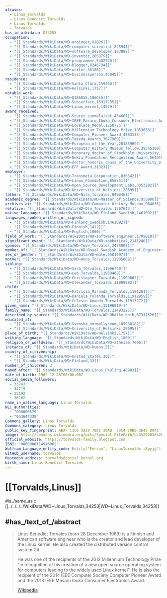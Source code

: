 ```yaml
---
aliases:
  - Linus_Torvalds
  - Linus Benedict Torvalds
  - Linus Torvalds
  - Torvalds
has_id_wikidata: Q34253
occupation:
  - "[[_Standards/WikiData/WD~engineer,81096]]"
  - "[[_Standards/WikiData/WD~computer_scientist,82594]]"
  - "[[_Standards/WikiData/WD~software_developer,183888]]"
  - "[[_Standards/WikiData/WD~inventor,205375]]"
  - "[[_Standards/WikiData/WD~programmer,5482740]]"
  - "[[_Standards/WikiData/WD~blogger,8246794]]"
  - "[[_Standards/WikiData/WD~writer,36180]]"
  - "[[_Standards/WikiData/WD~businessperson,43845]]"
residence:
  - "[[_Standards/WikiData/WD~Santa_Clara,159260]]"
  - "[[_Standards/WikiData/WD~Helsinki,1757]]"
notable_work:
  - "[[_Standards/WikiData/WD~Q186055,186055]]"
  - "[[_Standards/WikiData/WD~Subsurface,15917235]]"
  - "[[_Standards/WikiData/WD~Linux_kernel,14579]]"
award_received:
  - "[[_Standards/WikiData/WD~Suuret_suomalaiset,434667]]"
  - "[[_Standards/WikiData/WD~IEEE_Masaru_Ibuka_Consumer_Electronics_Award,933972]]"
  - "[[_Standards/WikiData/WD~Lovelace_Medal,1258725]]"
  - "[[_Standards/WikiData/WD~Millennium_Technology_Prize,1853663]]"
  - "[[_Standards/WikiData/WD~Computer_Pioneer_Award,4363133]]"
  - "[[_Standards/WikiData/WD~Takeda_Awards,7677960]]"
  - "[[_Standards/WikiData/WD~European_of_the_Year,28133969]]"
  - "[[_Standards/WikiData/WD~Computer_History_Museum_fellow,29545180]]"
  - "[[_Standards/WikiData/WD~honorary_doctor_of_Stockholm_University,38215093]]"
  - "[[_Standards/WikiData/WD~Nokia_Foundation_Recognition_Award,56401954]]"
  - "[[_Standards/WikiData/WD~doctor_honoris_causa_of_the_University_of_Helsinki,59334755]]"
  - "[[_Standards/WikiData/WD~EFF_Award,31323]]"
employer:
  - "[[_Standards/WikiData/WD~Transmeta_Corporation,836542]]"
  - "[[_Standards/WikiData/WD~Linux_Foundation,858851]]"
  - "[[_Standards/WikiData/WD~Open_Source_Development_Labs,3353202]]"
  - "[[_Standards/WikiData/WD~University_of_Helsinki,28695]]"
father: "[[_Standards/WikiData/WD~Nils_Torvalds,949046]]"
academic_degree: "[[_Standards/WikiData/WD~Master_of_Science,950900]]"
archives_at: "[[_Standards/WikiData/WD~Computer_History_Museum,964035]]"
relative: "[[_Standards/WikiData/WD~Ole_Torvalds,1367643]]"
native_language: "[[_Standards/WikiData/WD~Finland_Swedish,1461092]]"
languages_spoken_written_or_signed:
  - "[[_Standards/WikiData/WD~Finland_Swedish,1461092]]"
  - "[[_Standards/WikiData/WD~Finnish,1412]]"
  - "[[_Standards/WikiData/WD~English,1860]]"
field_of_work: "[[_Standards/WikiData/WD~software_engineer,1709010]]"
significant_event: "[[_Standards/WikiData/WD~sabbatical,2141246]]"
spouse: "[[_Standards/WikiData/WD~Tove_Torvalds,2478807]]"
member_of: "[[_Standards/WikiData/WD~Royal_Swedish_Academy_of_Engineering_Sciences,3394637]]"
sex_or_gender: "[[_Standards/WikiData/WD~male,6581097]]"
mother: "[[_Standards/WikiData/WD~Anna_Torvalds,11905068]]"
sibling:
  - "[[_Standards/WikiData/WD~Sara_Torvalds,11906740]]"
  - "[[_Standards/WikiData/WD~Leo_Torvalds,11909468]]"
  - "[[_Standards/WikiData/WD~Christopher_Torvalds,11909802]]"
  - "[[_Standards/WikiData/WD~Alexander_Torvalds,11909993]]"
child:
  - "[[_Standards/WikiData/WD~Patricia_Miranda_Torvalds,11912617]]"
  - "[[_Standards/WikiData/WD~Daniela_Yolanda_Torvalds,11912959]]"
  - "[[_Standards/WikiData/WD~Celeste_Amanda_Torvalds,11913272]]"
given_name: "[[_Standards/WikiData/WD~Linus,15196019]]"
family_name: "[[_Standards/WikiData/WD~Torvalds,21493225]]"
described_by_source: "[[_Standards/WikiData/WD~Obálky_knih,67311526]]"
educated_at:
  - "[[_Standards/WikiData/WD~Svenska_normallyceum,105930182]]"
  - "[[_Standards/WikiData/WD~University_of_Helsinki,28695]]"
place_of_birth: "[[_Standards/WikiData/WD~Helsinki,1757]]"
writing_language: "[[_Standards/WikiData/WD~English,1860]]"
religion_or_worldview: "[[_Standards/WikiData/WD~atheism,7066]]"
instance_of: "[[_Standards/WikiData/WD~human,5]]"
country_of_citizenship:
  - "[[_Standards/WikiData/WD~United_States,30]]"
  - "[[_Standards/WikiData/WD~Finland,33]]"
number_of_children: 3
named_after: "[[_Standards/WikiData/WD~Linus_Pauling,48983]]"
date_of_birth: 1969-12-28T00:00:00Z
social_media_followers:
  - 33743
  - 34719
  - 35192
  - 36262
name_in_native_language: Linus Torvalds
NLC_authorities:
  - "000000579"
  - "063644338"
Commons_gallery: Linus Torvalds
Commons_category: Linus Torvalds
public_key_fingerprint: ABAF 11C6 5A29 70B1 30AB  E3C4 79BE 3E43 0041 1886
image: http://commons.wikimedia.org/wiki/Special:FilePath/Lc3%202018%20%28263682303%29%20%28cropped%29.jpeg
official_website: https://torvalds-family.blogspot.com
ISNI: "0000000114946962"
Wolfram_Language_entity_code: Entity["Person", "LinusTorvalds::8pyjg"]
GitHub_username: torvalds
Mastodon_address: torvalds@social.kernel.org
birth_name: Linus Benedict Torvalds
---
```


# [[Torvalds,Linus]] 

#is_/same_as :: [[../../../../WikiData/WD~Linus_Torvalds,34253|WD~Linus_Torvalds,34253]]  

## #has_/text_of_/abstract 

> Linus Benedict Torvalds (born 28 December 1969) is a Finnish and American software engineer 
> who is the creator and lead developer of the Linux kernel. 
> He also created the distributed version control system Git.
>
> He was one of the recipients of the 2012 Millennium Technology Prize 
> "in recognition of his creation of a new open source operating system for computers 
> leading to the widely used Linux kernel". 
> He is also the recipient of the 2014 IEEE Computer Society Computer Pioneer Award 
> and the 2018 IEEE Masaru Ibuka Consumer Electronics Award.
>
> [Wikipedia](https://en.wikipedia.org/wiki/Linus%20Torvalds) 

